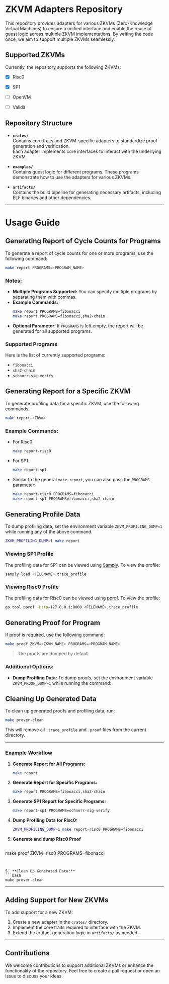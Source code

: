 # ZKVM Adapters Repository

This repository provides adapters for various ZKVMs (Zero-Knowledge Virtual Machines) to ensure a unified interface and enable the reuse of guest logic across multiple ZKVM implementations. By writing the code once, we aim to support multiple ZKVMs seamlessly.

## Supported ZKVMs

Currently, the repository supports the following ZKVMs:

- [x] Risc0
- [x] SP1  
- [ ] OpenVM
- [ ] Valida


## Repository Structure

- **`crates/`**  
  Contains core traits and ZKVM-specific adapters to standardize proof generation and verification.  
  Each adapter implements core interfaces to interact with the underlying ZKVM.

- **`examples/`**  
  Contains guest logic for different programs. These programs demonstrate how to use the adapters for various ZKVMs.

- **`artifacts/`**  
  Contains the build pipeline for generating necessary artifacts, including ELF binaries and other dependencies.

---

# Usage Guide

## Generating Report of Cycle Counts for Programs

To generate a report of cycle counts for one or more programs, use the following command:

```bash
make report PROGRAMS=<PROGRAM_NAME>
```

### Notes:
- **Multiple Programs Supported:** You can specify multiple programs by separating them with commas.
- **Example Commands:**
  ```bash
  make report PROGRAMS=fibonacci
  make report PROGRAMS=fibonacci,sha2-chain
  ```
- **Optional Parameter:** If `PROGRAMS` is left empty, the report will be generated for all supported programs.

### Supported Programs
Here is the list of currently supported programs:
- `fibonacci`
- `sha2-chain`
- `schnorr-sig-verify`

## Generating Report for a Specific ZKVM

To generate profiling data for a specific ZKVM, use the following commands:

```bash
make report-<ZkVm>
```

### Example Commands:
- For Risc0:
  ```bash
  make report-risc0
  ```
- For SP1:
  ```bash
  make report-sp1
  ```
- Similar to the general `make report`, you can also pass the `PROGRAMS` parameter:
  ```bash
  make report-risc0 PROGRAMS=fibonacci
  make report-sp1 PROGRAMS=fibonacci,sha2-chain
  ```


## Generating Profile Data

To dump profiling data, set the environment variable `ZKVM_PROFILING_DUMP=1` while running any of the above command.

```bash
ZKVM_PROFILING_DUMP=1 make report
```


### Viewing SP1 Profile

The profiling data for SP1 can be viewed using [Samply](https://github.com/mstange/samply). To view the profile:

```bash
samply load <FILENAME>.trace_profile
```

### Viewing Risc0 Profile

The profiling data for Risc0 can be viewed using [pprof](https://github.com/google/pprof). To view the profile:

```bash
go tool pprof -http=127.0.0.1:8000 <FILENAME>.trace_profile
```

## Generating Proof for Program

If proof is required, use the following command:

```bash
make proof ZKVM=<ZKVM_NAME> PROGRAMS=<PROGRAM_NAME>
```
> The proofs are dumped by default

### Additional Options:
- **Dump Profiling Data:** To dump proofs, set the environment variable `ZKVM_PROOF_DUMP=1` while running the command:

## Cleaning Up Generated Data
To clean up generated proofs and profiling data, run:

```bash
make prover-clean
```
This will remove all `.trace_profile` and `.proof` files from the current directory.

---

### Example Workflow
1. **Generate Report for All Programs:**
   ```bash
   make report
   ```

2. **Generate Report for Specific Programs:**
   ```bash
   make report PROGRAMS=fibonacci,sha2-chain
   ```

3. **Generate SP1 Report for Specific Programs:**
   ```bash
   make report-sp1 PROGRAMS=schnorr-sig-verify
   ```

4. **Dump Profiling Data for Risc0:**
   ```bash
   ZKVM_PROFILING_DUMP=1 make report-risc0 PROGRAMS=fibonacci
   ```

5. **Generate and dump Risc0 Proof**
   ```bash
  make proof ZKVM=risc0 PROGRAMS=fibonacci
   ```


5. **Clean Up Generated Data:**
   ```bash
   make prover-clean
   ```


---

## Adding Support for New ZKVMs
To add support for a new ZKVM:
1. Create a new adapter in the `crates/` directory.
2. Implement the core traits required to interface with the ZKVM.
3. Extend the artifact generation logic in `artifacts/` as needed.

---

## Contributions
We welcome contributions to support additional ZKVMs or enhance the functionality of the repository. Feel free to create a pull request or open an issue to discuss your ideas.